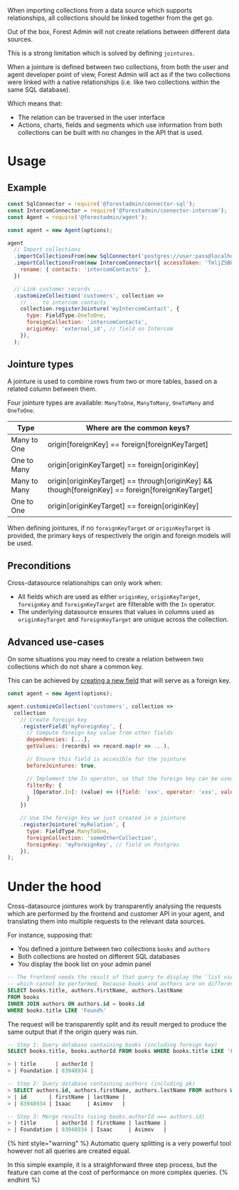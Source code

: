 When importing collections from a data source which supports relationships, all collections should be linked together from the get go.

Out of the box, Forest Admin will not create relations between different data sources.

This is a strong limitation which is solved by defining `jointures`.

When a jointure is defined between two collections, from both the user and agent developer point of view, Forest Admin will act as if the two collections were linked with a native relationships (i.e. like two collections within the same SQL database).

Which means that:

- The relation can be traversed in the user interface
- Actions, charts, fields and segments which use information from both collections can be built with no changes in the API that is used.

# Usage

## Example

```javascript
const SqlConnector = require('@forestadmin/connector-sql');
const IntercomConnector = require('@forestadmin/connector-intercom');
const Agent = require('@forestadmin/agent');

const agent = new Agent(options);

agent
  // Import collections
  .importCollectionsFrom(new SqlConnector('postgres://user:pass@localhost:5432/mySchema'))
  .importCollectionsFrom(new IntercomConnector({ accessToken: 'TmljZSB0cnkgOik=' }), {
    rename: { contacts: 'intercomContacts' },
  })

  // Link customer records ...
  .customizeCollection('customers', collection =>
    // ... to intercom contacts
    collection.registerJointure('myIntercomContact', {
      type: FieldType.OneToOne,
      foreignCollection: 'intercomContacts',
      originKey: 'external_id', // field on Intercom
    }),
  );
```

## Jointure types

A jointure is used to combine rows from two or more tables, based on a related column between them.

Four jointure types are available: `ManyToOne`, `ManyToMany`, `OneToMany` and `OneToOne`.

| Type         | Where are the common keys?                                                                       |
| ------------ | ------------------------------------------------------------------------------------------------ |
| Many to One  | origin[foreignKey] == foreign[foreignKeyTarget]                                                  |
| One to Many  | origin[originKeyTarget] == foreign[originKey]                                                    |
| Many to Many | origin[originKeyTarget] == through[originKey] && though[foreignKey] == foreign[foreignKeyTarget] |
| One to One   | origin[originKeyTarget] == foreign[originKey]                                                    |

When defining jointures, if no `foreignKeyTarget` or `originKeyTarget` is provided, the primary keys of respectively the origin and foreign models will be used.

## Preconditions

Cross-datasource relationships can only work when:

- All fields which are used as either `originKey`, `originKeyTarget`, `foreignKey` and `foreignKeyTarget` are filterable with the `In` operator.
- The underlying datasource ensures that values in columns used as `originKeyTarget` and `foreignKeyTarget` are unique across the collection.

## Advanced use-cases

On some situations you may need to create a relation between two collections which do not share a common key.

This can be achieved by [creating a new field](../agent-customization/fields.md) that will serve as a foreign key.

```javascript
const agent = new Agent(options);

agent.customizeCollection('customers', collection =>
  collection
    // Create foreign key
    .registerField('myForeignKey', {
      // Compute foreign key value from other fields
      dependencies: [...],
      getValues: (records) => record.map(r => ...),

      // Ensure this field is accesible for the jointure
      beforeJointures: true,

      // Implement the In operator, so that the foreign key can be used as a jointure
      filterBy: {
        [Operator.In]: (value) => ({field: 'xxx', operator: 'xxx', value: 'xxx'})
      }
    })

    // Use the foreign key we just created in a jointure
    .registerJointure('myRelation', {
      type: FieldType.ManyToOne,
      foreignCollection: 'someOtherCollection',
      foreignKey: 'myForeignKey', // field on Postgres
    }),
);
```

# Under the hood

Cross-datasource jointures work by transparently analysing the requests which are performed by the frontend and customer API in your agent, and translating them into multiple requests to the relevant data sources.

For instance, supposing that:

- You defined a jointure between two collections `books` and `authors`
- Both collections are hosted on different SQL databases
- You display the book list on your admin panel

```sql
-- The frontend needs the result of that query to display the 'list view'
-- which cannot be performed, because books and authors are on different databases
SELECT books.title, authors.firstName, authors.lastName
FROM books
INNER JOIN authors ON authors.id = books.id
WHERE books.title LIKE 'Found%'
```

The request will be transparently split and its result merged to produce the same output that if the origin query was run.

```sql
-- Step 1: Query database containing books (including foreign key)
SELECT books.title, books.authorId FROM books WHERE books.title LIKE 'Found%';

> | title      | authorId |
> | Foundation | 83948934 |

-- Step 2: Query database containing authors (including pk)
> SELECT authors.id, authors.firstName, authors.lastName FROM authors WHERE id IN (83948934);
> | id       | firstName | lastName |
> | 83948934 | Isaac     | Asimov   |

-- Step 3: Merge results (using books.authorId === authors.id)
> | title      | authorId | firstName | lastName |
> | Foundation | 83948934 | Isaac     | Asimov   |
```

{% hint style="warning" %}
Automatic query splitting is a very powerful tool however not all queries are created equal.

In this simple example, it is a straighforward three step process, but the feature can come at the cost of performance on more complex queries.
{% endhint %}
